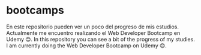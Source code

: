 # bootcamps
En este repositorio pueden ver un poco del progreso de mis estudios. Actualmente me encuentro realizando el Web Developer Bootcamp en Udemy 😊.
In this repository you can see a bit of the progress of my studies. I am currently doing the Web Developer Bootcamp on Udemy 😊.
